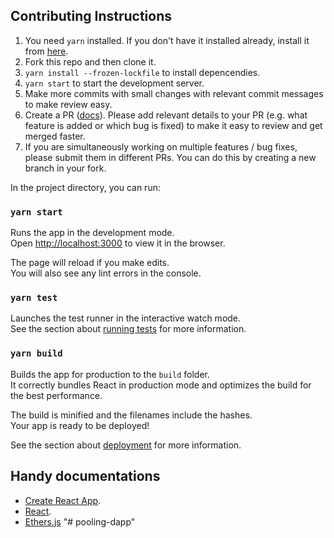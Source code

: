 ## Contributing Instructions

1. You need `yarn` installed. If you don't have it installed already, install it from [here](https://classic.yarnpkg.com/en/docs/install/).
2. Fork this repo and then clone it.
3. `yarn install --frozen-lockfile` to install depencendies.
4. `yarn start` to start the development server.
5. Make more commits with small changes with relevant commit messages to make review easy.
6. Create a PR ([docs](https://docs.github.com/en/github/collaborating-with-issues-and-pull-requests/creating-a-pull-request)). Please add relevant details to your PR (e.g. what feature is added or which bug is fixed) to make it easy to review and get merged faster.
7. If you are simultaneously working on multiple features / bug fixes, please submit them in different PRs. You can do this by creating a new branch in your fork.

In the project directory, you can run:

### `yarn start`

Runs the app in the development mode.<br />
Open [http://localhost:3000](http://localhost:3000) to view it in the browser.

The page will reload if you make edits.<br />
You will also see any lint errors in the console.

### `yarn test`

Launches the test runner in the interactive watch mode.<br />
See the section about [running tests](https://facebook.github.io/create-react-app/docs/running-tests) for more information.

### `yarn build`

Builds the app for production to the `build` folder.<br />
It correctly bundles React in production mode and optimizes the build for the best performance.

The build is minified and the filenames include the hashes.<br />
Your app is ready to be deployed!

See the section about [deployment](https://facebook.github.io/create-react-app/docs/deployment) for more information.

## Handy documentations

- [Create React App](https://facebook.github.io/create-react-app/docs/getting-started).
- [React](https://reactjs.org/).
- [Ethers.js](https://docs.ethers.io/v5/)
"# pooling-dapp" 
